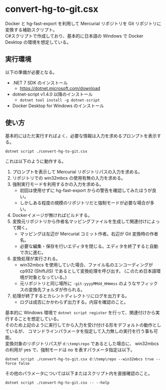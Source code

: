 # convert-hg-to-git.csx

Docker と hg-fast-export を利用して Mercurial リポジトリを Git リポジトリに変換する補助スクリプト。  
C#スクリプトで作成しており、基本的に日本語の Windows で Docker Desktop の環境を想定している。  

## 実行環境

以下の準備が必要となる。

- .NET 7 SDK のインストール
    - https://dotnet.microsoft.com/download
- dotnet-script v1.4.0 以降のインストール
    - `dotnet tool install -g dotnet-script`
- Docker Desktop for Windows のインストール


## 使い方

基本的にはただ実行すればよく、必要な情報は入力を求めるプロンプトを表示する。  
```shell
dotnet script ./convert-hg-to-git.csx 
```

これは以下のように動作する。
1. プロンプトを表示して Mercurial リポジトリパスの入力を求める。
1. リポジトリでの win32mbcs の使用有無の入力を求める。
1. 強制実行モードを利用するかの入力を求める。
    - 初回は使用せずに  hg-fast-export からの警告を確認してみたほうが良い。
    - しかしある程度の規模のリポジトリだと強制モードが必要な場合が多い。
1. Dockerイメージが無ければビルドする。
1. 変換元リポジトリから作者名マッピングファイルを生成して関連付けによって開く。
    - マッピングは左辺が Mercurial コミット作者。右辺が Git 変換時の作者名。
    - 必要な編集・保存を行いエディタを閉じる。エディタを終了すると自動で次に進む。
1. 変換処理が実行される。
    - win32mbcs を使用していた場合、ファイル名のエンコーディングが cp932 (ShiftJIS) であるとして変換処理を呼び出す。
    (このため日本語環境が対象となっている。)
    - 元リポジトリと同じ場所に `-git-yyyyMMdd_HHmmss` のようなサフィックスの変換先フォルダが作られる。
1. 処理が終了するとカレントディレクトリにログを出力する。
    - ログは成否にかかわらず出力する。内容を確認のこと。


基本的に Windows 環境で `dotnet script register` を行って、関連付けから実行することを想定している。  
そのため上記のように実行してから入力を受け付ける形をデフォルトの動作としているが、
コマンドラインパラメータを指定して入力無しの実行を行う事も可能。  
変換対象のリポジトリパスが `d:\temp\repo` であるとした場合に、
win32mbcs の利用が yes で、強制モードは no を表すパラメータ指定は以下。  
```
dotnet script ./convert-hg-to-git.csx d:\temp\repo --win32mbcs true --force false
```

その他のパラメータについては以下またはスクリプト内を直接確認のこと。  
```
dotnet script ./convert-hg-to-git.csx -- --help
```


